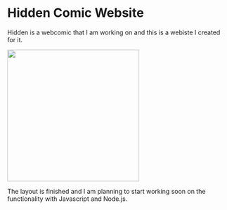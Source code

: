 # Hidden Comic Website

Hidden is a webcomic that I am working on and this is a webiste I created for it.

<img src="http://i.imgur.com/QNtziEz.png" height="300">

The layout is finished and I am planning to start working soon on the functionality with Javascript and Node.js.